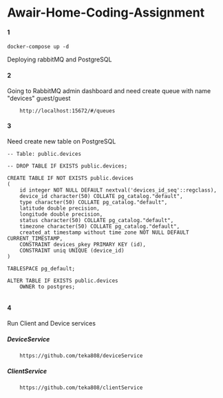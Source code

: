 # Awair-Home-Coding-Assignment


#### 1
```
docker-compose up -d
```
Deploying rabbitMQ and PostgreSQL

#### 2
Going to RabbitMQ admin dashboard and need create queue with name "devices"
guest/guest

```
    http://localhost:15672/#/queues
```

#### 3
Need create new table on PostgreSQL
```
-- Table: public.devices

-- DROP TABLE IF EXISTS public.devices;

CREATE TABLE IF NOT EXISTS public.devices
(
    id integer NOT NULL DEFAULT nextval('devices_id_seq'::regclass),
    device_id character(50) COLLATE pg_catalog."default",
    type character(50) COLLATE pg_catalog."default",
    latitude double precision,
    longitude double precision,
    status character(50) COLLATE pg_catalog."default",
    timezone character(50) COLLATE pg_catalog."default",
    created_at timestamp without time zone NOT NULL DEFAULT CURRENT_TIMESTAMP,
    CONSTRAINT devices_pkey PRIMARY KEY (id),
    CONSTRAINT uniq UNIQUE (device_id)
)

TABLESPACE pg_default;

ALTER TABLE IF EXISTS public.devices
    OWNER to postgres;
    
```

#### 4 
Run Client and Device services

##### DeviceService
```
    https://github.com/teka808/deviceService
```


##### ClientService
```
    https://github.com/teka808/clientService
```